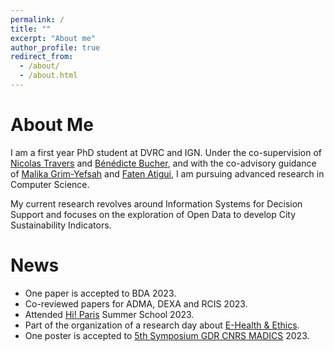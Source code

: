 ```yaml
---
permalink: /
title: ""
excerpt: "About me"
author_profile: true
redirect_from: 
  - /about/
  - /about.html
---
```


About Me
======

I am a first year PhD student at DVRC and IGN.
Under the co-supervision of [Nicolas Travers](https://chewbii.com/accueil/cv/) and [Bénédicte Bucher](https://www.umr-lastig.fr/benedicte-bucher/), and with the co-advisory guidance of [Malika Grim-Yefsah](https://www.umr-lastig.fr/malika-grim-yefsah/) and [Faten Atigui](https://cedric.cnam.fr/lab/en/author/atigui/), I am pursuing advanced research in Computer Science.

My current research  revolves around Information Systems for Decision Support and focuses on the exploration of Open Data to develop City Sustainability Indicators. 

News
======
- One paper is accepted to BDA 2023.
- Co-reviewed papers for ADMA, DEXA and RCIS 2023.
- Attended [Hi! Paris](https://www.hi-paris.fr/) Summer School 2023.
- Part of the organization of a research day about [E-Health & Ethics](https://conferences.dvrc.fr/eHealth-ethics23/).
- One poster is accepted to [5th Symposium GDR CNRS MADICS](https://www.madics.fr/event/symposium-madics-5/) 2023.
